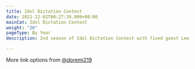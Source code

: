 ```yaml
---
title: Idol Dictation Contest
date: 2021-12-02T00:27:39.000+08:00
mainCat: Idol Dictation Contest
weight: "26"
pageType: By Year
description: 2nd season of Idol Dictation Contest with fixed guest Lee Know

---
```

More link options from [@doremi219]()